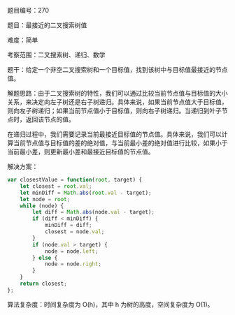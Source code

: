 题目编号：270

题目：最接近的二叉搜索树值

难度：简单

考察范围：二叉搜索树、递归、数学

题干：给定一个非空二叉搜索树和一个目标值，找到该树中与目标值最接近的节点值。

解题思路：由于二叉搜索树的特性，我们可以通过比较当前节点值与目标值的大小关系，来决定向左子树还是右子树递归。具体来说，如果当前节点值大于目标值，则向左子树递归；如果当前节点值小于目标值，则向右子树递归。当递归到叶子节点时，返回该节点的值。

在递归过程中，我们需要记录当前最接近目标值的节点值。具体来说，我们可以计算当前节点值与目标值的差的绝对值，与当前最小差的绝对值进行比较，如果小于当前最小差，则更新最小差和最接近目标值的节点值。

解决方案：

```javascript
var closestValue = function(root, target) {
    let closest = root.val;
    let minDiff = Math.abs(root.val - target);
    let node = root;
    while (node) {
        let diff = Math.abs(node.val - target);
        if (diff < minDiff) {
            minDiff = diff;
            closest = node.val;
        }
        if (node.val > target) {
            node = node.left;
        } else {
            node = node.right;
        }
    }
    return closest;
};
```

算法复杂度：时间复杂度为 O(h)，其中 h 为树的高度，空间复杂度为 O(1)。